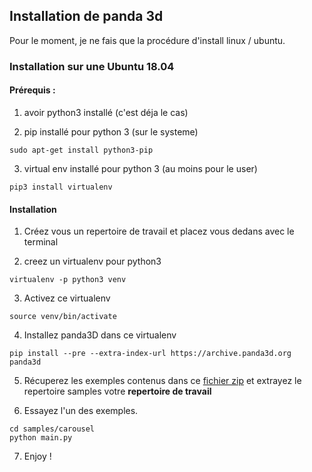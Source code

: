 ## Installation de panda 3d

Pour le moment, je ne fais que la procédure d'install linux / ubuntu.

### Installation sur une Ubuntu 18.04

#### Prérequis :
1. avoir python3 installé (c'est déja le cas)

2. pip installé pour python 3 (sur le systeme)
  ```
  sudo apt-get install python3-pip
  ```

3. virtual env installé pour python 3 (au moins pour le user)
  ```
  pip3 install virtualenv
  ```

#### Installation

1. Créez vous un repertoire de travail et placez vous dedans avec le terminal

2. creez un virtualenv pour python3
  ```
  virtualenv -p python3 venv
  ```

3. Activez ce virtualenv
  ```
  source venv/bin/activate
  ```

4. Installez panda3D dans ce virtualenv
  ```
  pip install --pre --extra-index-url https://archive.panda3d.org panda3d
  ```

5. Récuperez les exemples contenus dans ce
[fichier zip](https://www.panda3d.org/download/panda3d-1.9.4/panda3d-1.9.4-samples.zip)
et extrayez le repertoire samples votre **repertoire de travail**

6. Essayez l'un des exemples.
  ```
  cd samples/carousel
  python main.py
  ```

7. Enjoy !

